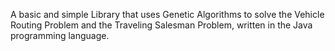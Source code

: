 A basic and simple Library that uses Genetic Algorithms to solve the Vehicle Routing Problem and the Traveling Salesman Problem, written in the Java programming language.